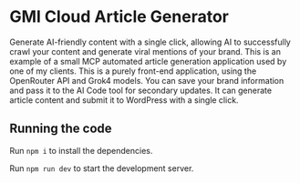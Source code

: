 
  # GMI Cloud Article Generator

  Generate AI-friendly content with a single click, allowing AI to successfully crawl your content and generate viral mentions of your brand. This is an example of a small MCP automated article generation application used by one of my clients. This is a purely front-end application, using the OpenRouter API and Grok4 models. You can save your brand information and pass it to the AI ​​Code tool for secondary updates. It can generate article content and submit it to WordPress with a single click.

  ## Running the code

  Run `npm i` to install the dependencies.

  Run `npm run dev` to start the development server.
  
